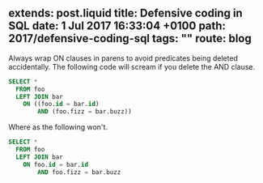extends: post.liquid
title: Defensive coding in SQL
date: 1 Jul 2017 16:33:04 +0100
path: 2017/defensive-coding-sql
tags: ""
route: blog
---
Always wrap ON clauses in parens to avoid predicates being deleted
accidentally. The following code will scream if you delete the AND clause.

```sql
SELECT *
  FROM foo
  LEFT JOIN bar
    ON ((foo.id = bar.id)
        AND (foo.fizz = bar.buzz))
```

Where as the following won't.

```sql
SELECT *
  FROM foo
  LEFT JOIN bar
    ON foo.id = bar.id
        AND foo.fizz = bar.buzz
```
